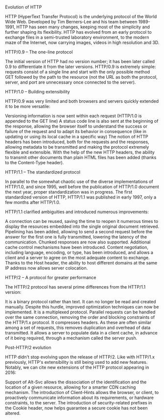 
Evolution of HTTP

HTTP (HyperText Transfer Protocol) is the underlying protocol of the World Wide Web. Developed by Tim Berners-Lee and his team between 1989-1991, HTTP has seen many changes, keeping most of the simplicity and further shaping its flexibility. HTTP has evolved from an early protocol to exchange files in a semi-trusted laboratory environment, to the modern maze of the Internet, now carrying images, videos in high resolution and 3D.

HTTP/0.9 – The one-line protocol

The initial version of HTTP had no version number; it has been later called 0.9 to differentiate it from the later versions. HTTP/0.9 is extremely simple: requests consist of a single line and start with the only possible method GET followed by the path to the resource (not the URL as both the protocol, server, and port are unnecessary once connected to the server).

HTTP/1.0 – Building extensibility

HTTP/0.9 was very limited and both browsers and servers quickly extended it to be more versatile:

Versioning information is now sent within each request (HTTP/1.0 is appended to the GET line)
A status code line is also sent at the beginning of the response, allowing the browser itself to understand the success or failure of the request and to adapt its behavior in consequence (like in updating or using its local cache in a specific way)
The notion of HTTP headers has been introduced, both for the requests and the responses, allowing metadata to be transmitted and making the protocol extremely flexible and extensible.
With the help of the new HTTP headers, the ability to transmit other documents than plain HTML files has been added (thanks to the Content-Type header).


HTTP/1.1 – The standardized protocol

In parallel to the somewhat chaotic use of the diverse implementations of HTTP/1.0, and since 1995, well before the publication of HTTP/1.0 document the next year, proper standardization was in progress. The first standardized version of HTTP, HTTP/1.1 was published in early 1997, only a few months after HTTP/1.0.

HTTP/1.1 clarified ambiguities and introduced numerous improvements:

A connection can be reused, saving the time to reopen it numerous times to display the resources embedded into the single original document retrieved.
Pipelining has been added, allowing to send a second request before the answer for the first one is fully transmitted, lowering the latency of the communication.
Chunked responses are now also supported.
Additional cache control mechanisms have been introduced.
Content negotiation, including language, encoding, or type, has been introduced, and allows a client and a server to agree on the most adequate content to exchange.
Thanks to the Host header, the ability to host different domains at the same IP address now allows server colocation.


HTTP/2 – A protocol for greater performance

The HTTP/2 protocol has several prime differences from the HTTP/1.1 version:

It is a binary protocol rather than text. It can no longer be read and created manually. Despite this hurdle, improved optimization techniques can now be implemented.
It is a multiplexed protocol. Parallel requests can be handled over the same connection, removing the order and blocking constraints of the HTTP/1.x protocol.
It compresses headers. As these are often similar among a set of requests, this removes duplication and overhead of data transmitted.
It allows a server to populate data in a client cache, in advance of it being required, through a mechanism called the server push.


Post-HTTP/2 evolution

HTTP didn't stop evolving upon the release of HTTP/2. Like with HTTP/1.x previously, HTTP's extensibility is still being used to add new features. Notably, we can cite new extensions of the HTTP protocol appearing in 2016:

Support of Alt-Svc allows the dissociation of the identification and the location of a given resource, allowing for a smarter CDN caching mechanism.
The introduction of Client-Hints allows the browser, or client, to proactively communicate information about its requirements, or hardware constraints, to the server.
The introduction of security-related prefixes in the Cookie header, now helps guarantee a secure cookie has not been altered.


